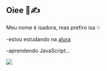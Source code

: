 ## Oiee 🫶✍️

Meu nome é isadora, mas prefiro isa ✨

-estou estudando na [alura](https://www.alura.com.br)

-aprendendo JavaScript...


![](https://i.gifer.com/origin/1c/1c29154636f73295ad5fe84068c7a180.gif)
